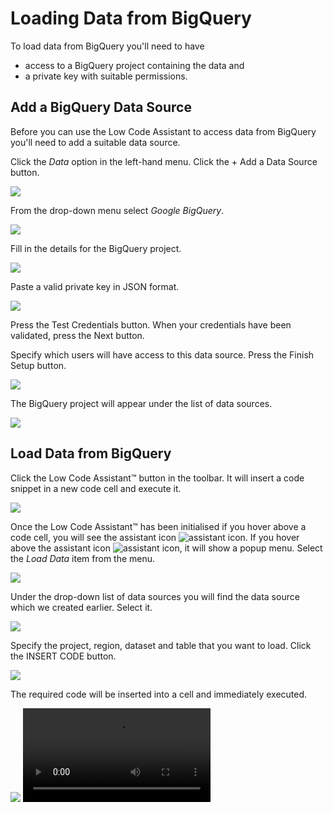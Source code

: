 # Loading Data from BigQuery

To load data from BigQuery you'll need to have

- access to a BigQuery project containing the data and
- a private key with suitable permissions.

## Add a BigQuery Data Source

Before you can use the Low Code Assistant to access data from BigQuery you'll need to add a suitable data source.

Click the _Data_ option in the left-hand menu. Click the <span class="blue-button">+ Add a Data Source</span> button.

<img class="screenshot" src="../../../screenshots/data-sources.png">

From the drop-down menu select _Google BigQuery_.

<!-- <img class="screenshot" src="../../../screenshots/s3-new-data-source.png"> -->
<img class="screenshot" src="../../../screenshots/bigquery-select-data-store.png">

Fill in the details for the BigQuery project.

<img class="screenshot" src="../../../screenshots/bigquery-project-details.png">

Paste a valid private key in JSON format.

<img class="screenshot" src="../../../screenshots/bigquery-private-key.png">

Press the <span class="green-button">Test Credentials</span> button. When your credentials have been validated, press the <span class="blue-button">Next</span> button.

Specify which users will have access to this data source. Press the <span class="green-button">Finish Setup</span> button.

<img class="screenshot" src="../../../screenshots/bigquery-permissions.png">

The BigQuery project will appear under the list of data sources.

<img class="screenshot" src="../../../screenshots/s3-added.png">

## Load Data from BigQuery

Click the <span class="blue-button">Low Code Assistant™</span> button in the toolbar. It will insert a code snippet in a new code cell and execute it.

<img class="screenshot" src="../../../screenshots/bigquery-lca.png">

Once the Low Code Assistant™ has been initialised if you hover above a code cell, you will see the assistant icon <img alt="assistant icon" class="assistant-icon" src="../../../screenshots/general/assistant-icon.png">. If you hover above the assistant icon <img alt="assistant icon" class="assistant-icon" src="../../../screenshots/general/assistant-icon.png">, it will show a popup menu. Select the _Load Data_ item from the menu.

<img class="screenshot" src="../../../screenshots/bigquery-lca-menu.png">

Under the drop-down list of data sources you will find the data source which we created earlier. Select it.

<img class="screenshot" src="../../../screenshots/bigquery-lca-data-sources.png">

Specify the project, region, dataset and table that you want to load. Click the <span class="blue-button">INSERT CODE</span> button.

<img class="screenshot" src="../../../screenshots/bigquery-lca-project-dataset-table.png">

The required code will be inserted into a cell and immediately executed.

<img class="screenshot" src="../../../screenshots/bigquery-inserted-code.png">

<video controls>
    <source src="https://user-images.githubusercontent.com/6134409/197819314-3b83455e-371a-4058-9e2d-d806ee216da2.mp4" type="video/mp4">
</video>
